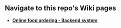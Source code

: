 ## Navigate to this repo's Wiki pages
* **[Online food ordering - Backend system](https://github.com/dineshbalaji/foodhub/wiki#online-food-ordering---backend-system)** 